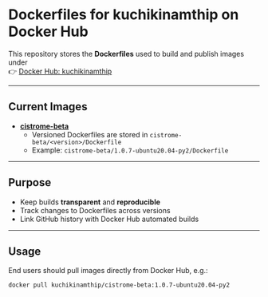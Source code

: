 # Dockerfiles for kuchikinamthip on Docker Hub

This repository stores the **Dockerfiles** used to build and publish images under  
👉 [Docker Hub: kuchikinamthip](https://hub.docker.com/u/kuchikinamthip)

---

## Current Images

- **[cistrome-beta](https://hub.docker.com/r/kuchikinamthip/cistrome-beta)**  
  - Versioned Dockerfiles are stored in `cistrome-beta/<version>/Dockerfile`  
  - Example: `cistrome-beta/1.0.7-ubuntu20.04-py2/Dockerfile`

---

## Purpose

- Keep builds **transparent** and **reproducible**  
- Track changes to Dockerfiles across versions  
- Link GitHub history with Docker Hub automated builds

---

## Usage

End users should pull images directly from Docker Hub, e.g.:

```bash
docker pull kuchikinamthip/cistrome-beta:1.0.7-ubuntu20.04-py2
